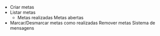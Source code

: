 - Criar metas
- Listar metas
  - Metas realizadas
  Metas abertas
- Marcar/Desmarcar metas como realizadas
Remover metas
Sistema de mensagens
